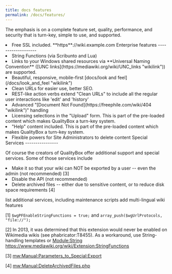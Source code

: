 ```yaml
---
title: docs features
permalink: /docs/features/
---
```


The emphasis is on a complete feature set, quality, performance, and security that is turn-key, simple to use, and supported.

<li>
Free SSL included. **https**://wiki.example.com

</ol>
Enterprise features
-------------------

<li>
String Functions (via Scribunto and Lua)

<li>
Links to your Windows shared resources via **Universal Naming Convention** ([UNC links](https://mediawiki.org/wiki/UNC_links "wikilink")) are supported.

<li>
Beautiful, responsive, mobile-first [docs/look and feel](/docs/look_and_feel "wikilink")

<li>
Clean URLs for easier use, better SEO.

<li>
REST-like action verbs extend "Clean URLs" to include all the regular user interactions like 'edit' and 'history'

<li>
Advanced "[Document Not Found](https://freephile.com/wiki/404 "wikilink")" handling

<li>
Licensing selections in the "Upload" form. This is part of the pre-loaded content which makes QualityBox a turn-key system.

<li>
"Help" content included. This is part of the pre-loaded content which makes QualityBox a turn-key system.

<li>
Flexible powers for Site Administrators to delete content

</ol>
Special Services
----------------

Of course the creators of QualityBox offer additional support and special services. Some of those services include

<li>
Make it so that your wiki can NOT be exported by a user -- even the admin (not recommended) [3]

<li>
Disable the API (not recommended)

<li>
Delete archived files -- either due to sensitive content, or to reduce disk space requirements [4]

</ol>

list additional services, including maintenance scripts add multi-lingual wiki features 

[1] `$wgPFEnableStringFunctions = true;` and `array_push($wgUrlProtocols, "file://");`

[2] In 2013, it was determined that this extension would never be enabled on Wikimedia wikis (see phabricator:T8455). As a workaround, use String-handling templates or [Module:String](/Module:String "wikilink") <https://www.mediawiki.org/wiki/Extension:StringFunctions>

[3] [mw:Manual:Parameters_to_Special:Export](https://www.mediawiki.org/wiki/Manual:Parameters_to_Special:Export "wikilink")

[4] [mw:Manual:DeleteArchivedFiles.php](https://www.mediawiki.org/wiki/Manual:DeleteArchivedFiles.php "wikilink")